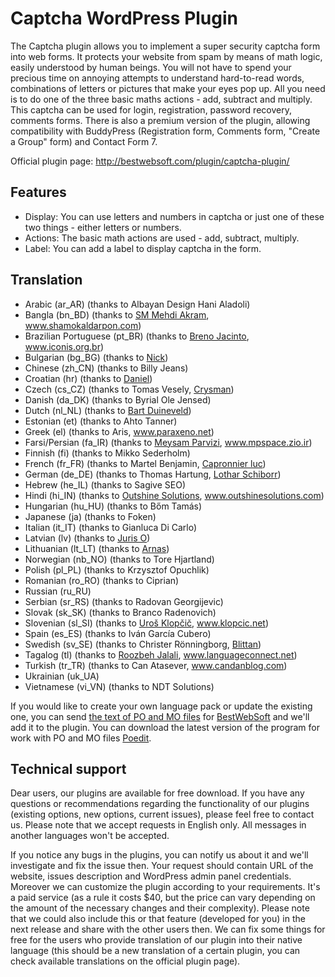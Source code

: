 Captcha WordPress Plugin
========================

The Captcha plugin allows you to implement a super security captcha form into web forms. It protects your website from spam by means of math logic, easily understood by human beings. You will not have to spend your precious time on annoying attempts to understand hard-to-read words, combinations of letters or pictures that make your eyes pop up. All you need is to do one of the three basic maths actions - add, subtract and multiply. This captcha can be used for login, registration, password recovery, comments forms. There is also a premium version of the plugin, allowing compatibility with BuddyPress (Registration form, Comments form, "Create a Group" form) and Contact Form 7.

Official plugin page: http://bestwebsoft.com/plugin/captcha-plugin/


Features
-----------------------------
* Display: You can use letters and numbers in captcha or just one of these two things - either letters or numbers.
* Actions: The basic math actions are used - add, subtract, multiply.
* Label: You can add a label to display captcha in the form.


Translation
-----------------------------
* Arabic (ar_AR) (thanks to Albayan Design Hani Aladoli)
* Bangla (bn_BD) (thanks to <a href="mailto:mehdi.akram@gmail.com">SM Mehdi Akram</a>, www.shamokaldarpon.com)
* Brazilian Portuguese (pt_BR) (thanks to <a href="mailto:brenojac@gmail.com">Breno Jacinto</a>, www.iconis.org.br)
* Bulgarian (bg_BG) (thanks to <a href="mailto:paharaman@gmail.com">Nick</a>)
* Chinese (zh_CN) (thanks to Billy Jeans)
* Croatian (hr) (thanks to <a href="mailto:daniel@geogat.com">Daniel</a>)
* Czech (cs_CZ) (thanks to Tomas Vesely, <a href="mailto:crysman@seznam.cz">Crysman</a>)
* Danish (da_DK) (thanks to Byrial Ole Jensed)
* Dutch (nl_NL) (thanks to <a href="mailto:byrial@vip.cybercity.dk">Bart Duineveld</a>)
* Estonian (et) (thanks to Ahto Tanner)
* Greek (el) (thanks to Aris, www.paraxeno.net)
* Farsi/Persian (fa_IR) (thanks to <a href="mailto:info[at]mpspace[dot]zio[dot]ir">Meysam Parvizi</a>, www.mpspace.zio.ir)
* Finnish (fi) (thanks to Mikko Sederholm)
* French (fr_FR) (thanks to Martel Benjamin, <a href="mailto:lcapronnier@yahoo.com">Capronnier luc</a>)
* German (de_DE) (thanks to Thomas Hartung, <a href="mailto:lothar.schiborr@web.de">Lothar Schiborr</a>)
* Hebrew (he_IL) (thanks to Sagive SEO)
* Hindi (hi_IN) (thanks to <a href="mailto:ash.pr@outshinesolutions.com">Outshine Solutions</a>, www.outshinesolutions.com)
* Hungarian (hu_HU) (thanks to Bőm Tamás)
* Japanese (ja) (thanks to Foken)
* Italian (it_IT) (thanks to Gianluca Di Carlo)
* Latvian (lv) (thanks to <a href="mailto:juris.o@gmail.com">Juris O</a>)
* Lithuanian (lt_LT) (thanks to <a href="mailto:arnas.metal@gmail.com">Arnas</a>)
* Norwegian (nb_NO) (thanks to Tore Hjartland)
* Polish (pl_PL) (thanks to Krzysztof Opuchlik)
* Romanian (ro_RO) (thanks to Ciprian)
* Russian (ru_RU)
* Serbian (sr_RS) (thanks to Radovan Georgijevic)
* Slovak (sk_SK) (thanks to Branco Radenovich)
* Slovenian (sl_SI) (thanks to <a href="mailto:uros.klopcic@gmail.com">Uroš Klopčič</a>, www.klopcic.net)
* Spain (es_ES) (thanks to Iván García Cubero)
* Swedish (sv_SE) (thanks to Christer Rönningborg, <a href="mailto:blittan@xbmc.org">Blittan</a>)
* Tagalog (tl) (thanks to <a href="mailto:rjalali@languageconnect.net">Roozbeh Jalali</a>, www.languageconnect.net)
* Turkish (tr_TR) (thanks to Can Atasever, www.candanblog.com)
* Ukrainian (uk_UA)
* Vietnamese (vi_VN) (thanks to NDT Solutions)

If you would like to create your own language pack or update the existing one, you can send <a href="http://codex.wordpress.org/Translating_WordPress" target="_blank">the text of PO and MO files</a> for <a href="http://support.bestwebsoft.com" target="_blank">BestWebSoft</a> and we'll add it to the plugin. You can download the latest version of the program for work with PO and MO files  <a href="http://www.poedit.net/download.php" target="_blank">Poedit</a>.


Technical support
-----------------------------
Dear users, our plugins are available for free download. If you have any questions or recommendations regarding the functionality of our plugins (existing options, new options, current issues), please feel free to contact us. Please note that we accept requests in English only. All messages in another languages won't be accepted.

If you notice any bugs in the plugins, you can notify us about it and we'll investigate and fix the issue then. Your request should contain URL of the website, issues description and WordPress admin panel credentials.
Moreover we can customize the plugin according to your requirements. It's a paid service (as a rule it costs $40, but the price can vary depending on the amount of the necessary changes and their complexity). Please note that we could also include this or that feature (developed for you) in the next release and share with the other users then. 
We can fix some things for free for the users who provide translation of our plugin into their native language (this should be a new translation of a certain plugin, you can check available translations on the official plugin page).
